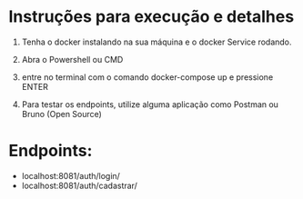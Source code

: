# Instruções para execução e detalhes

1) Tenha o docker instalando na sua máquina e o docker Service rodando.  
2) Abra o Powershell ou CMD  
3) entre no terminal com o comando docker-compose up e pressione ENTER

4) Para testar os endpoints, utilize alguma aplicação como Postman ou Bruno (Open Source)

# Endpoints:

- localhost:8081/auth/login/  
- localhost:8081/auth/cadastrar/  
